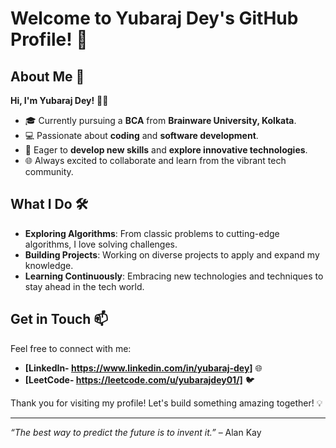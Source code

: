 # Welcome to Yubaraj Dey's GitHub Profile! 👋

## About Me 🚀

**Hi, I'm Yubaraj Dey!** 👨‍💻

- 🎓 Currently pursuing a **BCA** from **Brainware University, Kolkata**.
- 💻 Passionate about **coding** and **software development**.
- 🌟 Eager to **develop new skills** and **explore innovative technologies**.
- 🌐 Always excited to collaborate and learn from the vibrant tech community.

## What I Do 🛠️

- **Exploring Algorithms**: From classic problems to cutting-edge algorithms, I love solving challenges.
- **Building Projects**: Working on diverse projects to apply and expand my knowledge.
- **Learning Continuously**: Embracing new technologies and techniques to stay ahead in the tech world.

## Get in Touch 📫

Feel free to connect with me:
- **[LinkedIn- https://www.linkedin.com/in/yubaraj-dey]** 🌐
- **[LeetCode- https://leetcode.com/u/yubarajdey01/]** 🐦

Thank you for visiting my profile! Let's build something amazing together! 💡

---

*“The best way to predict the future is to invent it.”* – Alan Kay

